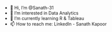 - 👋 Hi, I’m @Sanath-31
- 👀 I’m interested in Data Analytics
- 🌱 I’m currently learning R & Tableau
- 📫 How to reach me: 
        LinkedIn - Sanath Kapoor

<!---
Sanath-31/Sanath-31 is a ✨ special ✨ repository because its `README.md` (this file) appears on your GitHub profile.
You can click the Preview link to take a look at your changes.
--->
